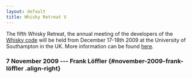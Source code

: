 ```yaml
---
layout: default
title: Whisky Retreat V
---
```

The fifth Whisky Retreat, the annual meeting of the developers of the
[Whisky code](http://www.whiskycode.org/) will be held from December
17-18th 2009 at the University of Southampton in the UK. More
information can be found
[here](http://www.whiskycode.org/events/whiskyretreatV/WhiskyRetreat_V.html).

### 7 November 2009 --- Frank Löffler {#november-2009-frank-löffler .align-right}
